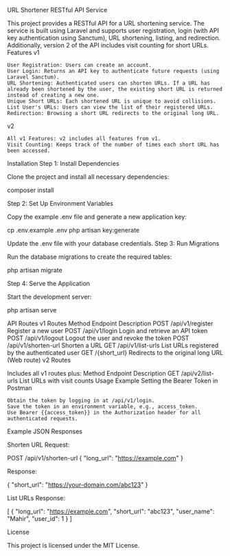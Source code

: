 URL Shortener RESTful API Service

This project provides a RESTful API for a URL shortening service. The service is built using Laravel and supports user registration, login (with API key authentication using Sanctum), URL shortening, listing, and redirection. Additionally, version 2 of the API includes visit counting for short URLs.
Features
v1

    User Registration: Users can create an account.
    User Login: Returns an API key to authenticate future requests (using Laravel Sanctum).
    URL Shortening: Authenticated users can shorten URLs. If a URL has already been shortened by the user, the existing short URL is returned instead of creating a new one.
    Unique Short URLs: Each shortened URL is unique to avoid collisions.
    List User's URLs: Users can view the list of their registered URLs.
    Redirection: Browsing a short URL redirects to the original long URL.

v2

    All v1 Features: v2 includes all features from v1.
    Visit Counting: Keeps track of the number of times each short URL has been accessed.

Installation
Step 1: Install Dependencies

Clone the project and install all necessary dependencies:

composer install

Step 2: Set Up Environment Variables

Copy the example .env file and generate a new application key:

cp .env.example .env
php artisan key:generate

Update the .env file with your database credentials.
Step 3: Run Migrations

Run the database migrations to create the required tables:

php artisan migrate

Step 4: Serve the Application

Start the development server:

php artisan serve

API Routes
v1 Routes
Method	Endpoint	Description
POST	/api/v1/register	Register a new user
POST	/api/v1/login	Login and retrieve an API token
POST	/api/v1/logout	Logout the user and revoke the token
POST	/api/v1/shorten-url	Shorten a URL
GET	/api/v1/list-urls	List URLs registered by the authenticated user
GET	/{short_url}	Redirects to the original long URL (Web route)
v2 Routes

Includes all v1 routes plus:
Method	Endpoint	Description
GET	/api/v2/list-urls	List URLs with visit counts
Usage Example
Setting the Bearer Token in Postman

    Obtain the token by logging in at /api/v1/login.
    Save the token in an environment variable, e.g., access_token.
    Use Bearer {{access_token}} in the Authorization header for all authenticated requests.

Example JSON Responses

Shorten URL Request:

POST /api/v1/shorten-url
{
    "long_url": "https://example.com"
}

Response:

{
    "short_url": "https://your-domain.com/abc123"
}

List URLs Response:

[
    {
        "long_url": "https://example.com",
        "short_url": "abc123",
        "user_name": "Mahir",
        "user_id": 1
    }
]

License

This project is licensed under the MIT License.
